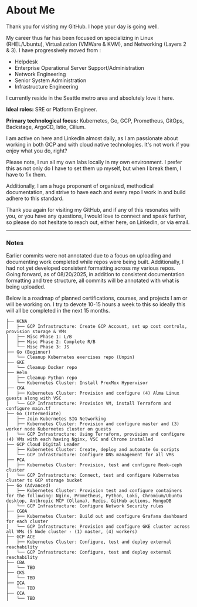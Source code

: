 # About Me

Thank you for visiting my GitHub. I hope your day is going well.

My career thus far has been focused on specializing in Linux (RHEL/Ubuntu), Virtualization (VMWare & KVM), and Networking (Layers 2 & 3). I have progressively moved from :

- Helpdesk
- Enterprise Operational Server Support/Administration
- Network Engineering
- Senior System Administration
- Infrastructure Engineering

I currently reside in the Seattle metro area and absolutely love it here.

**Ideal roles:** SRE or Platform Engineer.

**Primary technological focus:** Kubernetes, Go, GCP, Prometheus, GitOps, Backstage, ArgoCD, Istio, Cilium.

I am active on here and LinkedIn almost daily, as I am passionate about working in both GCP and with cloud native technologies. It's not work if you enjoy what you do, right?

Please note, I run all my own labs locally in my own environment. I prefer this as not only do I have to set them up myself, but when I break them, I have to fix them. 

Additionally, I am a huge proponent of organized, methodical documentation, and strive to have each and every repo I work in and build adhere to this standard.

Thank you again for visiting my GitHub, and if any of this resonates with you, or you have any questions, I would love to connect and speak further, so please do not hesitate to reach out, either here, on LinkedIn, or via email.

---

### Notes
Earlier commits were not annotated due to a focus on uploading and documenting work completed while repos were being built. Additionally, I had not yet developed consistent formatting across my various repos. 
Going forward, as of 08/20/2025, in addition to consistent documentation formatting and tree structure, all commits will be annotated with what is being uploaded.

Below is a roadmap of planned certifications, courses, and projects I am or will be working on. I try to devote 10-15 hours a week to this so ideally this will all be completed in the next 15 months.

```
├── KCNA
│   ├── GCP Infrastructure: Create GCP Account, set up cost controls, provision storage & VMs
│   ├── Misc Phase 1: L/B
│   ├── Misc Phase 2: Complete R/B
│   └── Misc Phase 3: JS
├── Go (Beginner)
│   └── Cleanup Kubernetes exercises repo (Unpin)
├── GKE
│   └── Cleanup Docker repo
├── Helm
│   ├── Cleanup Python repo 
│   └── Kubernetes Cluster: Install ProxMox Hypervisor
├── CKA
│   ├── Kubernetes Cluster: Provision and configure (4) Alma Linux guests along with VSC
│   └── GCP Infrastructure: Provision VM, install Terraform and configure main.tf
├── Go (Intermediate)
│   ├── Join Kubernetes SIG Networking
│   ├── Kubernetes Cluster: Provision and configure master and (3) worker node Kubernetes cluster on guests 
│   └── GCP Infrastructure: Using Terraform, provision and configure (4) VMs with each having Nginx, VSC and Chrome installed
├── GCP Cloud Digital Leader
│   ├── Kubernetes Cluster: Create, deploy and automate Go scripts
│   └── GCP Infrastructure: Configure DNS management for all VMs
├── PCA
│   ├── Kubernetes Cluster: Provision, test and configure Rook-ceph cluster
│   └── GCP Infrastructure: Connect, test and configure Kubernetes cluster to GCP storage bucket
├── Go (Advanced)
│   ├── Kubernetes Cluster: Provision test and configure containers for the following: Nginx, Prometheus, Python, Loki, Chromium/Ubuntu desktop, Anthropic MCP (Ollama), Redis, GitHub actions, MongoDB 
│   └── GCP Infrastructure: Configure Network Security rules
├── CGOA
│   ├── Kubernetes Cluster: Build out and configure Grafana dashboard for each cluster 
│   └── GCP Infrastructure: Provision and configure GKE cluster across all VMs (5 Node cluster - (1) master, (4) workers)
├── GCP ACE
│   ├── Kubernetes Cluster: Configure, test and deploy external reachability
│   └── GCP Infrastructure: Configure, test and deploy external reachability
├── CBA
│   └── TBD
├── CKS
│   └── TBD
├── ICA
│   └── TBD
├── CCA
│   └── TBD
